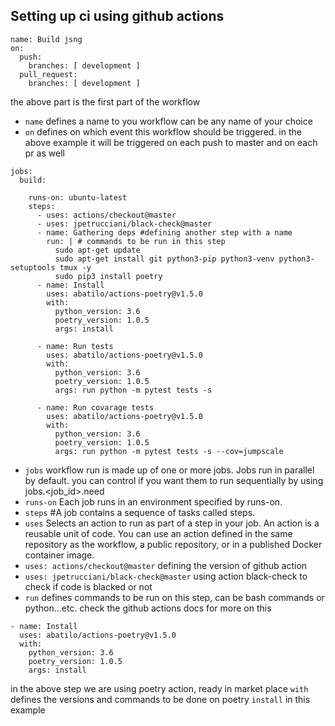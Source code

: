 ## Setting up ci using github actions
```
name: Build jsng 
on:
  push:
    branches: [ development ]
  pull_request:
    branches: [ development ]
```
the above part is the first part of the workflow 
* `name` defines a name to you workflow can be any name of your choice 
* `on` defines on which event this workflow should be triggered. in the above example it will be triggered on each push to master and on each pr as well
```
jobs:
  build:
    
    runs-on: ubuntu-latest
    steps: 
      - uses: actions/checkout@master 
      - uses: jpetrucciani/black-check@master
      - name: Gathering deps #defining another step with a name
        run: | # commands to be run in this step
          sudo apt-get update
          sudo apt-get install git python3-pip python3-venv python3-setuptools tmux -y
          sudo pip3 install poetry 
      - name: Install
        uses: abatilo/actions-poetry@v1.5.0 
        with:
          python_version: 3.6 
          poetry_version: 1.0.5 
          args: install 

      - name: Run tests
        uses: abatilo/actions-poetry@v1.5.0
        with:
          python_version: 3.6
          poetry_version: 1.0.5
          args: run python -m pytest tests -s

      - name: Run covarage tests
        uses: abatilo/actions-poetry@v1.5.0
        with:
          python_version: 3.6
          poetry_version: 1.0.5
          args: run python -m pytest tests -s --cov=jumpscale

```
* `jobs` workflow run is made up of one or more jobs. Jobs run in parallel by default. you can control if you want them to run sequentially by using jobs.<job_id>.need
* `runs-on` Each job runs in an environment specified by runs-on. 
* `steps` #A job contains a sequence of tasks called steps.
* `uses` Selects an action to run as part of a step in your job. An action is a reusable unit of code. You can use an action defined in the same repository as the workflow, a public repository, or in a published Docker container image.
* `uses: actions/checkout@master` defining the version of github action
* `uses: jpetrucciani/black-check@master` using action black-check to check if code is blacked or not 
* `run` defines commands to be run on this step, can be bash commands or python...etc. check the github actions docs for more on this 
```
- name: Install
  uses: abatilo/actions-poetry@v1.5.0 
  with:
    python_version: 3.6 
    poetry_version: 1.0.5 
    args: install 
```
in the above step we are using poetry action, ready in market place
`with` defines the versions and commands to be done on poetry `install` in this example

